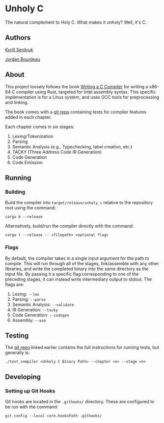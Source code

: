 # Unholy C

The natural complement to Holy C. What makes it unholy? Well, it's C.

## Authors

[Kyrill Serdyuk](https://github.com/kyserd)

[Jordan Bourdeau](https://github.com/JBourds)

## About

This project loosely follows the book [Writing a C Compiler](https://nostarch.com/writing-c-compiler)
for writing a x86-64 C compiler using Rust, targeted for
Intel assembly syntax. This specific implementation is for a
Linux system, and uses GCC tools for preprocessing and linking.

The book comes with a
[git repo](https://github.com/nlsandler/writing-a-c-compiler-tests)
containing tests for compiler features added in each chapter.

Each chapter comes in six stages:

1. Lexing/Tokenization
2. Parsing
3. Semantic Analysis (e.g., Typechecking, label creation, etc.)
4. TACKY (Three Address Code IR Generation)
5. Code Generation
6. Code Emission

## Running

### Building

Build the compiler into `target/release/unholy_c` relative to the repository
root using the command:

`cargo b --release`

Alternatively, build/run the compiler directly with the command:

`cargo r --release -- <filepath> <optional flag>`

### Flags

By default, the compiler takes in a single input argument for the path to
compile. This will run through all of the stages, link/assemble with any other
libraries, and write the completed binary into the same directory as the input
file. By passing it a specific flag corresponding to one of the preceding
stages, it can instead write intermediary output to stdout. The flags are:

1. Lexing: `--lex`
2. Parsing: `--parse`
3. Semantic Analysis: `--validate`
4. IR Generation: `--tacky`
5. Code Generation: `--codegen`
6. Assembly: `--asm`

## Testing

The [git repo](https://github.com/nlsandler/writing-a-c-compiler-tests) linked
earlier contains the full instructions for running tests, but generally is:

`./test_compiler <Unholy C Binary Path> --chapter <n> --stage <n>`

## Developing

### Setting up Git Hooks

Git hooks are located in the `.githooks/` directory. These are configured to be
run with the command:

```git config --local core.hooksPath .githooks/```

